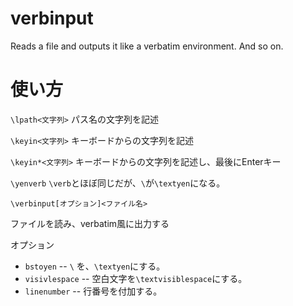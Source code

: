 # verbinput
Reads a file and outputs it like a verbatim environment. And so on.

# 使い方
``\lpath<文字列>`` パス名の文字列を記述

``\keyin<文字列>`` キーボードからの文字列を記述

``\keyin*<文字列>`` キーボードからの文字列を記述し、最後にEnterキー

``\yenverb`` ``\verb``とほぼ同じだが、``\``が``\textyen``になる。

``\verbinput[オプション]<ファイル名>``

ファイルを読み、verbatim風に出力する
   
オプション
-   ``bstoyen``  --  ``\`` を、``\textyen``にする。
-   ``visivlespace``  --  空白文字を``\textvisiblespace``にする。
-   ``linenumber``  --  行番号を付加する。

